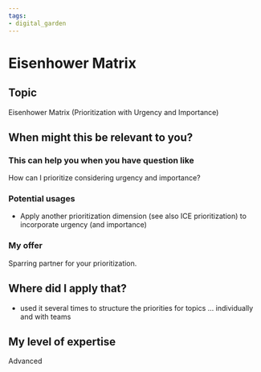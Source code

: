 ```yaml
---
tags: 
- digital_garden
---
```

# Eisenhower Matrix
## Topic

Eisenhower Matrix (Prioritization with Urgency and Importance)

## When might this be relevant to you?

### This can help you when you have question like

How can I prioritize considering urgency and importance?

### Potential usages

-   Apply another prioritization dimension (see also ICE prioritization) to incorporate urgency (and importance)
    

### My offer

Sparring partner for your prioritization.

## Where did I apply that?

-   used it several times to structure the priorities for topics … individually and with teams
    

## My level of expertise

Advanced